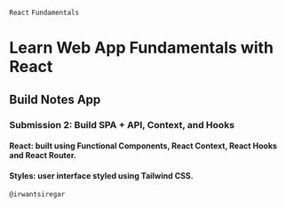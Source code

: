 `React` `Fundamentals`

# Learn Web App Fundamentals with React 

## Build Notes App

### Submission 2: Build SPA + API, Context, and Hooks

#### React: built using Functional Components, React Context, React Hooks and React Router.

#### Styles: user interface styled using Tailwind CSS.


`@irwantsiregar`